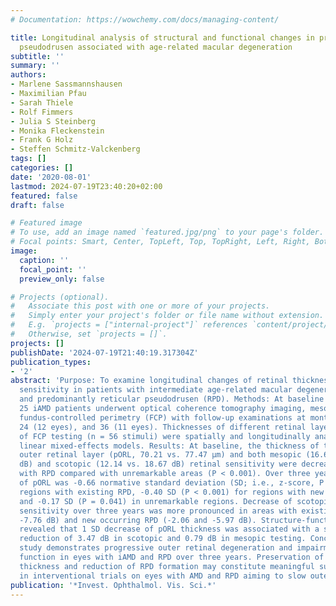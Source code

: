 ```yaml
---
# Documentation: https://wowchemy.com/docs/managing-content/

title: Longitudinal analysis of structural and functional changes in presence of reticular
  pseudodrusen associated with age-related macular degeneration
subtitle: ''
summary: ''
authors:
- Marlene Sassmannshausen
- Maximilian Pfau
- Sarah Thiele
- Rolf Fimmers
- Julia S Steinberg
- Monika Fleckenstein
- Frank G Holz
- Steffen Schmitz-Valckenberg
tags: []
categories: []
date: '2020-08-01'
lastmod: 2024-07-19T23:40:20+02:00
featured: false
draft: false

# Featured image
# To use, add an image named `featured.jpg/png` to your page's folder.
# Focal points: Smart, Center, TopLeft, Top, TopRight, Left, Right, BottomLeft, Bottom, BottomRight.
image:
  caption: ''
  focal_point: ''
  preview_only: false

# Projects (optional).
#   Associate this post with one or more of your projects.
#   Simply enter your project's folder or file name without extension.
#   E.g. `projects = ["internal-project"]` references `content/project/deep-learning/index.md`.
#   Otherwise, set `projects = []`.
projects: []
publishDate: '2024-07-19T21:40:19.317304Z'
publication_types:
- '2'
abstract: 'Purpose: To examine longitudinal changes of retinal thickness and retinal
  sensitivity in patients with intermediate age-related macular degeneration (iAMD)
  and predominantly reticular pseudodrusen (RPD). Methods: At baseline 30 eyes of
  25 iAMD patients underwent optical coherence tomography imaging, mesopic and scotopic
  fundus-controlled perimetry (FCP) with follow-up examinations at month 12 (20 eyes),
  24 (12 eyes), and 36 (11 eyes). Thicknesses of different retinal layers and results
  of FCP testing (n = 56 stimuli) were spatially and longitudinally analyzed using
  linear mixed-effects models. Results: At baseline, the thickness of the partial
  outer retinal layer (pORL, 70.21 vs. 77.47 µm) and both mesopic (16.60 vs. 18.72
  dB) and scotopic (12.14 vs. 18.67 dB) retinal sensitivity were decreased in areas
  with RPD compared with unremarkable areas (P < 0.001). Over three years, mean change
  of pORL was -0.66 normative standard deviation (SD; i.e., z-score, P < 0.001) for
  regions with existing RPD, -0.40 SD (P < 0.001) for regions with new occurring RPD,
  and -0.17 SD (P = 0.041) in unremarkable regions. Decrease of scotopic and mesopic
  sensitivity over three years was more pronounced in areas with existing (-3.51 and
  -7.76 dB) and new occurring RPD (-2.06 and -5.97 dB). Structure-function analysis
  revealed that 1 SD decrease of pORL thickness was associated with a sensitivity
  reduction of 3.47 dB in scotopic and 0.79 dB in mesopic testing. Conclusions: This
  study demonstrates progressive outer retinal degeneration and impairment of photoreceptor
  function in eyes with iAMD and RPD over three years. Preservation of outer retinal
  thickness and reduction of RPD formation may constitute meaningful surrogate endpoints
  in interventional trials on eyes with AMD and RPD aiming to slow outer retinal degeneration.'
publication: '*Invest. Ophthalmol. Vis. Sci.*'
---
```

